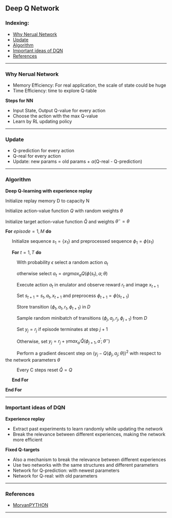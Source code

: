 ## Deep Q Network

### Indexing:
- [Why Nerual Network](#Why-Neural-Network)
- [Update](#Update)
- [Algorithm](#Algorithm)
- [Important ideas of DQN](Important-ideas-of-DQN)
- [References](#References)

---
### Why Nerual Network
- Memory Efficiency: For real application, the scale of state could be huge
- Time Efficiency: time to explore Q-table

**Steps for NN**
- Input State, Output Q-value for every action
- Choose the action with the max Q-value
- Learn by RL updating policy

---
### Update
- Q-prediction for every action
- Q-real for every action
- Update: new params = old params + $\alpha$(Q-real - Q-prediction)
---
### Algorithm
**Deep Q-learning with experience replay**

Initialize replay memory D to capacity N

Initialize action-value function $Q$ with random weights $\theta$

Initialize target action-value function $\hat{Q}$ and weights $\theta^{-}=\theta$

**For** $episode = 1, M$ **do**

$\quad$ Initialize sequence $s_1 = \{x_1\}$ and preprocessed sequence $\phi_1 = \phi(s_1)$

$\quad$ **For** $t=1, T$ **do**

$\qquad$ With probability $\epsilon$ select a random action $a_t$

$\qquad$ otherwise select $a_t = argmax_aQ(\phi(s_t),a;\theta)$

$\qquad$ Execute action $a_t$ in enulator and observe reward $r_t$ and image $x_{t+1}$

$\qquad$ Set $s_{t+1} = s_t,a_t,x_{t+1}$ and preprocess $\phi_{t+1}=\phi(s_{t+1})$

$\qquad$ Store transition $(\phi_t,a_t,r_t,\phi_{t+1})$ in $D$

$\qquad$ Sample random minibatch of transitions $(\phi_j,a_j,r_j,\phi_{j+1})$ from $D$


$\qquad$ Set $y_j = r_j$ if episode terminates at step $j+1$

$\qquad$ Otherwise, set $y_j = r_j + \gamma max_{a^{'}} \hat{Q}(\phi_{j+1},a^{'};\theta^{-})$

$\qquad$ Perform a gradient descent step on $(y_j - Q(\phi_j,a_j;\theta))^{2}$ with respect to the network parameters $\theta$

$\qquad$ Every C steps reset $\hat{Q}=Q$

$\quad$ **End For**

**End For**

---
### Important ideas of DQN
**Experience replay**
- Extract past experiments to learn randomly while updating the network
- Break the relevance between different experiences, making the network more efficient

**Fixed Q-targets**
- Also a mechanism to break the relevance between different experiences
- Use two networks with the same structures and different parameters
- Network for Q-prediction: with newest parameters
- Network for Q-real: with old parameters 
 
---
### References
- [MorvanPYTHON](https://morvanzhou.github.io/tutorials/machine-learning/reinforcement-learning/4-1-A-DQN/)
---
